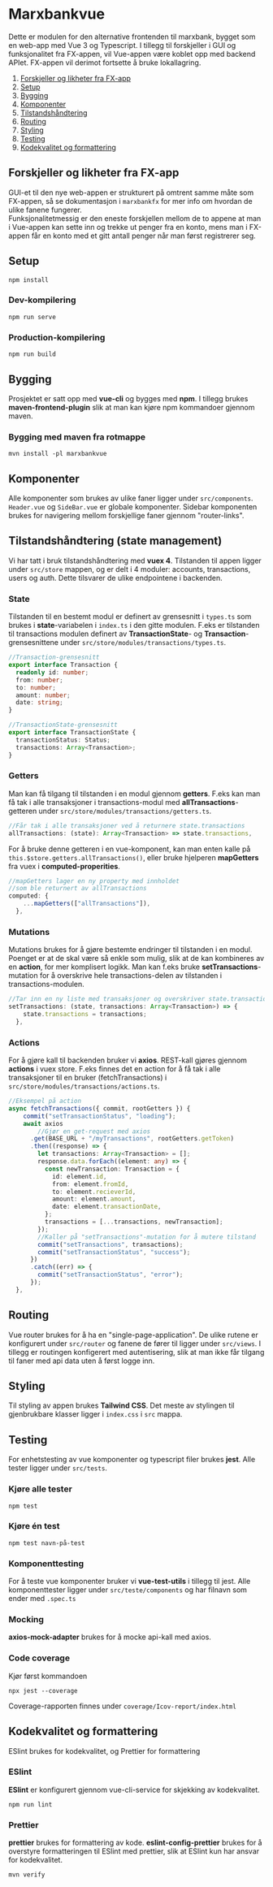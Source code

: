 # Marxbankvue

Dette er modulen for den alternative frontenden til marxbank, bygget som en web-app med Vue 3 og Typescript. I tillegg til forskjeller i GUI og funksjonalitet fra FX-appen, vil Vue-appen være koblet opp med backend APIet. FX-appen vil derimot fortsette å bruke lokallagring. 

1. [Forskjeller og likheter fra FX-app](#forskjeller-og-likheter-fra-FX-app)
2. [Setup](#setup)
3. [Bygging](#bygging)
4. [Komponenter](#komponenter)
5. [Tilstandshåndtering](#tilstandshåndtering-(state-management))
6. [Routing](#routing)
7. [Styling](#styling)
8. [Testing](#testing)
9. [Kodekvalitet og formattering](#kodekvalitet-og-formattering)

## Forskjeller og likheter fra FX-app

GUI-et til den nye web-appen er strukturert på omtrent samme måte som FX-appen, så se dokumentasjon i `marxbankfx` for mer info om hvordan de ulike fanene fungerer.  
Funksjonalitetmessig er den eneste forskjellen mellom de to appene at man i Vue-appen kan sette inn og trekke ut penger fra en konto, mens man i FX-appen får en konto med et gitt antall penger når man først registrerer seg.

## Setup

```
npm install
```

### Dev-kompilering
```
npm run serve
```

### Production-kompilering
```
npm run build
```

## Bygging

Prosjektet er satt opp med **vue-cli** og bygges med **npm**. I tillegg brukes **maven-frontend-plugin** slik at man kan kjøre npm kommandoer gjennom maven.  

### Bygging med maven fra rotmappe

```
mvn install -pl marxbankvue
```

## Komponenter

Alle komponenter som brukes av ulike faner ligger under `src/components`. `Header.vue` og `SideBar.vue` er globale komponenter. Sidebar komponenten brukes for navigering mellom forskjellige faner gjennom "router-links".

## Tilstandshåndtering (state management)

Vi har tatt i bruk tilstandshåndtering med **vuex 4**. Tilstanden til appen ligger under `src/store` mappen, og er delt i 4 moduler: accounts, transactions, users og auth. Dette tilsvarer de ulike endpointene i backenden.

### State

Tilstanden til en bestemt modul er definert av grensesnitt i `types.ts` som brukes i **state**-variabelen i `index.ts` i den gitte modulen. F.eks er tilstanden til transactions modulen definert av **TransactionState**- og **Transaction**-grensesnittene under `src/store/modules/transactions/types.ts`.

```typescript
//Transaction-grensesnitt
export interface Transaction {
  readonly id: number;
  from: number;
  to: number;
  amount: number;
  date: string;
}

//TransactionState-grensesnitt
export interface TransactionState {
  transactionStatus: Status;
  transactions: Array<Transaction>;
}
```

### Getters

Man kan få tilgang til tilstanden i en modul gjennom **getters**. F.eks kan man få tak i alle transaksjoner i transactions-modul med **allTransactions**-getteren under `src/store/modules/transactions/getters.ts`.

```typescript
//Får tak i alle transaksjoner ved å returnere state.transactions
allTransactions: (state): Array<Transaction> => state.transactions,
```

For å bruke denne getteren i en vue-komponent, kan man enten kalle på `this.$store.getters.allTransactions()`, eller bruke hjelperen **mapGetters** fra vuex i **computed-properities**.

```typescript
//mapGetters lager en ny property med innholdet
//som ble returnert av allTransactions
computed: {
    ...mapGetters(["allTransactions"]),
  },
```

### Mutations

Mutations brukes for å gjøre bestemte endringer til tilstanden i en modul. Poenget er at de skal være så enkle som mulig, slik at de kan kombineres av en **action**, for mer komplisert logikk. Man kan f.eks bruke **setTransactions**-mutation for å overskrive hele transactions-delen av tilstanden i transactions-modulen. 

```typescript
//Tar inn en ny liste med transaksjoner og overskriver state.transactions
setTransactions: (state, transactions: Array<Transaction>) => {
    state.transactions = transactions;
  },
```

### Actions

For å gjøre kall til backenden bruker vi **axios**. REST-kall gjøres gjennom **actions** i vuex store. F.eks finnes det en action for å få tak i alle transaksjoner til en bruker (fetchTransactions) i `src/store/modules/transactions/actions.ts`.

```typescript
//Eksempel på action
async fetchTransactions({ commit, rootGetters }) {
    commit("setTransactionStatus", "loading");
    await axios
        //Gjør en get-request med axios
      .get(BASE_URL + "/myTransactions", rootGetters.getToken)
      .then((response) => {
        let transactions: Array<Transaction> = [];
        response.data.forEach((element: any) => {
          const newTransaction: Transaction = {
            id: element.id,
            from: element.fromId,
            to: element.recieverId,
            amount: element.amount,
            date: element.transactionDate,
          };
          transactions = [...transactions, newTransaction];
        });
        //Kaller på "setTransactions"-mutation for å mutere tilstand
        commit("setTransactions", transactions);
        commit("setTransactionStatus", "success");
      })
      .catch((err) => {
        commit("setTransactionStatus", "error");
      });
  },
```

## Routing

Vue router brukes for å ha en "single-page-application". De ulike rutene er konfigurert under `src/router` og fanene de fører til ligger under `src/views`. I tillegg er routingen konfigerert med autentisering, slik at man ikke får tilgang til faner med api data uten å først logge inn.

## Styling

Til styling av appen brukes **Tailwind CSS**. Det meste av stylingen til gjenbrukbare klasser ligger i `index.css` i `src` mappa.

## Testing 

For enhetstesting av vue komponenter og typescript filer brukes **jest**. Alle tester ligger under `src/tests`. 

### Kjøre alle tester

```
npm test
```
### Kjøre én test

```
npm test navn-på-test
```
### Komponenttesting

For å teste vue komponenter bruker vi **vue-test-utils** i tillegg til jest. Alle komponenttester ligger under `src/teste/components` og har filnavn som ender med `.spec.ts`

### Mocking

**axios-mock-adapter** brukes for å mocke api-kall med axios.

### Code coverage

Kjør først kommandoen
```
npx jest --coverage
```
Coverage-rapporten finnes under `coverage/Icov-report/index.html`

## Kodekvalitet og formattering

ESlint brukes for kodekvalitet, og Prettier for formattering

### ESlint

**ESlint** er konfigurert gjennom vue-cli-service for skjekking av kodekvalitet.

```
npm run lint
```

### Prettier

**prettier** brukes for formattering av kode. **eslint-config-prettier** brukes for å overstyre formatteringen til ESlint med prettier, slik at ESlint kun har ansvar for kodekvalitet.

```
mvn verify
```

